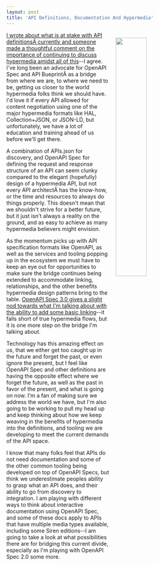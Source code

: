 ```yaml
---
layout: post
title: 'API Definitions, Documentation And Hypermedia'
---
```

<img src="http://kinlane-productions.s3.amazonaws.com/api_evangelist_site/blog/swingingbridge_blue_circuit.jpg" width="40%" align="right" style="padding: 15px;" /><p><a href="https://apievangelist.com/2017/01/25/what-is-at-stake-with-api-definitions-at-the-moment/#comment-3128000440">I wrote about what is at stake with API definitionsÂ currently and someone made a thoughtful comment on the importance of continuing to discuss hypermedia amidst all of this</a>--I agree. I've long been an advocate for OpenAPI Spec and API BueprintÂ as a bridge from where we are, to where we need to be, getting us closer to the world hypermedia folks think we should have. I'd love it if every API allowed for content negotiation using one of the major hypermedia formats like HAL, Collection+JSON, or JSON-LD, but unfortunately, we have a lot of education and training ahead of us before we'll get there.</p>
<p>A combination of APIs.json for discovery, and OpenAPI Spec for defining the request and response structure of an API can seem clunky compared to the elegant (hopefully) design of a hypermedia API, but not every API architectÂ has the know-how, or the time and resources to always do things properly. This doesn't mean that we shouldn't strive for a better future, but it just isn't always a reality on the ground, and as easy to achieve as many hypermedia believers might envision.</p>
<p>As the momentum picks up with API specification formats like OpenAPI, as well as the services and tooling popping up in the ecosystem we must have to keep an eye out for opportunities to make sure the bridge continues being extended to accommodate linking, relationships, and the other benefits hypermedia design patterns bring to the table. <a href="http://apievangelist.com/2017/01/25/the-openapi-specification-version-30-highlights/">OpenAPI Spec 3.0 gives a slight nod towards what I'm talking about with the ability to add some basic linking</a>--it falls short of true hypermedia flows, but it is one more step on the bridge I'm talking about.</p>
<p>Technology has this amazing effect on us, that we either get too caught up in the future and forget the past, or even ignore the present, but I feel like OpenAPI Spec and other definitions are having the opposite effect where we forget the future, as well as the past in favor of the present, and what is going on now. I'm a fan of making sure we address the world we have, but I'm also going to be working to pull my head up and keep thinking about how we keep weaving in the benefits of hypermedia into the definitions, and tooling we are developing to meet the current demands of the API space.</p>
<p>I know that many folks feel that APIs do not need documentation and some of the other common tooling being developed on top of OpenAPI Specs, but think we underestimate peoples ability to grasp what an API does, and their ability to go from discovery to integration. I am playing with different ways to think about interactive documentation using OpenAPI Spec, and some of these docs apply to APIs that have multiple media types available, including some Siren editions--I am going to take a look at what possibilities there are for bridging this current divide, especially as I'm playing with OpenAPI Spec 2.0 some more.</p>